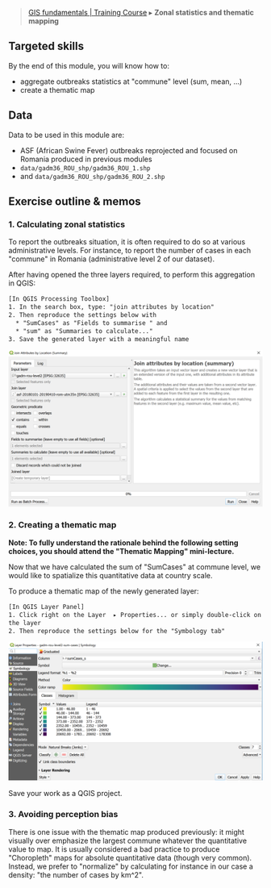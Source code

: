 
> [GIS fundamentals | Training Course](agenda.md) ▸ **Zonal statistics and thematic mapping**


## Targeted skills

By the end of this module, you will know how to:
* aggregate outbreaks statistics at "commune" level (sum, mean, ...)
* create a thematic map

## Data
Data to be used in this module are:
* ASF (African Swine Fever) outbreaks reprojected and focused on Romania produced in previous modules
* `data/gadm36_ROU_shp/gadm36_ROU_1.shp`
* and `data/gadm36_ROU_shp/gadm36_ROU_2.shp`

## Exercise outline & memos

### 1. Calculating zonal statistics
To report the outbreaks situation, it is often required to do so at various administrative levels. For instance, to report the number of cases in each "commune" in Romania (administrative level 2 of our dataset).

After having opened the three layers required, to perform this aggregation in QGIS:

```
[In QGIS Processing Toolbox] 
1. In the search box, type: "join attributes by location"
2. Then reproduce the settings below with
  * "SumCases" as "Fields to summarise " and
  * "sum" as "Summaries to calculate..."
3. Save the generated layer with a meaningful name
```

<img src="img/join-attr-by-loc.PNG" alt="drawing" width="800"/>

### 2. Creating a thematic map
**Note:  To fully understand the rationale behind the following setting choices, you should attend the "Thematic Mapping" mini-lecture.**

Now that we have calculated the sum of "SumCases" at commune level, we would like to spatialize this quantitative data at country scale.

To produce a thematic map of the newly generated layer:
```
[In QGIS Layer Panel] 
1. Click right on the Layer  ▸ Properties... or simply double-click on the layer
2. Then reproduce the settings below for the "Symbology tab"
```

<img src="img/thematic-map.PNG" alt="drawing" width="800"/>

Save your work as a QGIS project.

### 3. Avoiding perception bias
There is one issue with the thematic map produced previously: it might visually over emphasize the largest commune whatever the quantitative value to map. It is usually considered a bad practice to produce "Choropleth" maps for absolute quantitative data (though very common). Instead, we prefer to "normalize" by calculating for instance in our case a density: "the number of cases by km^2".





